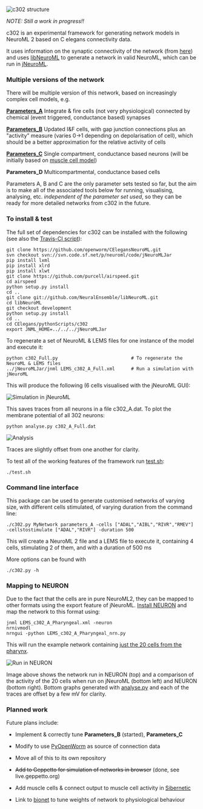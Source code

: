 
![c302 structure](https://raw.githubusercontent.com/openworm/CElegansNeuroML/master/CElegans/pythonScripts/c302/images/c302.png)

*NOTE: Still a work in progress!!* 

c302 is an experimental framework for generating network models in NeuroML 2 based on C elegans connectivity data.

It uses information on the synaptic connectivity of the network (from 
[here](https://github.com/openworm/CElegansNeuroML/blob/master/CElegansNeuronTables.xls)) and uses 
[libNeuroML](https://github.com/NeuralEnsemble/libNeuroML) to generate 
a network in valid NeuroML, which can be run in [jNeuroML](https://github.com/NeuroML/jNeuroML).


### Multiple versions of the network

There will be multiple version of this network, based on increasingly complex cell models, e.g.

**[Parameters_A](https://github.com/openworm/CElegansNeuroML/blob/master/CElegans/pythonScripts/c302/parameters_A.py)** Integrate & fire cells (not very physiological) connected by chemical (event triggered, conductance based) synapses

**[Parameters_B](https://github.com/openworm/CElegansNeuroML/blob/master/CElegans/pythonScripts/c302/parameters_B.py)** Updated I&F cells, with gap junction connections plus an "activity" measure (varies 0->1 depending on depolarisation of cell), which should be a better approximation for the relative activity of cells

**[Parameters_C](https://github.com/openworm/CElegansNeuroML/blob/master/CElegans/pythonScripts/c302/parameters_C.py)** Single compartment, conductance based neurons (will be initially based on [muscle cell model](https://github.com/openworm/muscle_model))

**Parameters_D** Multicompartmental, conductance based cells 

Parameters A, B and C are the only parameter sets tested so far, but the aim is to make all of the associated tools below for running, visualising, analysing, etc. *independent of the parameter set used*, so they can be ready for more detailed networks from c302 in the future. 

### To install & test

The full set of dependencies for c302 can be installed with the following (see also the [Travis-CI script](https://github.com/openworm/CElegansNeuroML/blob/master/.travis.yml)):

    git clone https://github.com/openworm/CElegansNeuroML.git
    svn checkout svn://svn.code.sf.net/p/neuroml/code/jNeuroMLJar
    pip install lxml
    pip install xlrd
    pip install xlwt
    git clone https://github.com/purcell/airspeed.git
    cd airspeed
    python setup.py install
    cd ..
    git clone git://github.com/NeuralEnsemble/libNeuroML.git
    cd libNeuroML
    git checkout development
    python setup.py install
    cd ..
    cd CElegans/pythonScripts/c302
    export JNML_HOME=../../../jNeuroMLJar

To regenerate a set of NeuroML & LEMS files for one instance of the model and execute it:

    python c302_Full.py                           # To regenerate the NeuroML & LEMS files
    ../jNeuroMLJar/jnml LEMS_c302_A_Full.xml      # Run a simulation with jNeuroML
    
This will produce the following (6 cells visualised with the jNeuroML GUI):

![Simulation in jNeuroML](https://raw.githubusercontent.com/openworm/CElegansNeuroML/master/CElegans/pythonScripts/c302/images/LEMS.png)

This saves traces from all neurons in a file c302_A.dat. To plot the membrane potential of all 302 neurons:

    python analyse.py c302_A_Full.dat
    
![Analysis](https://raw.githubusercontent.com/openworm/CElegansNeuroML/master/CElegans/pythonScripts/c302/images/analyse.png)
    
    
Traces are slightly offset from one another for clarity.

To test all of the working features of the framework run [test.sh](https://raw.githubusercontent.com/openworm/CElegansNeuroML/master/CElegans/pythonScripts/c302/test.sh):

    ./test.sh
    
### Command line interface

This package can be used to generate customised networks of varying size, with different cells stimulated, of varying duration from the command line:

    ./c302.py MyNetwork parameters_A -cells ["ADAL","AIBL","RIVR","RMEV"] -cellstostimulate ["ADAL","RIVR"] -duration 500
    
This will create a NeuroML 2 file and a LEMS file to execute it, containing 4 cells, stimulating 2 of them, and with a duration of 500 ms

More options can be found with 

    ./c302.py -h
    
### Mapping to NEURON

Due to the fact that the cells are in pure NeuroML2, they can be mapped to other formats using the export feature of jNeuroML. [Install NEURON](http://www.neuron.yale.edu/neuron/download) and map the network to this format using:

    jnml LEMS_c302_A_Pharyngeal.xml -neuron
    nrnivmodl
    nrngui -python LEMS_c302_A_Pharyngeal_nrn.py
    
This will run the example network containing [just the 20 cells from the pharynx](https://github.com/openworm/CElegansNeuroML/blob/master/CElegans/pythonScripts/c302/c302_A_Pharyngeal.py). 

![Run in NEURON](https://raw.githubusercontent.com/openworm/CElegansNeuroML/master/CElegans/pythonScripts/c302/images/Neuron.png)

Image above shows the network run in NEURON (top) and a comparison of the activity of the 20 cells when run on jNeuroML 
(bottom left) and NEURON (bottom right). Bottom graphs generated with [analyse.py](https://github.com/openworm/CElegansNeuroML/blob/master/CElegans/pythonScripts/c302/analyse.py) and each of the traces are offset by a few mV for clarity.

### Planned work

Future plans include:

- Implement & correctly tune **Parameters_B** (started), **Parameters_C**

- Modify to use [PyOpenWorm](https://github.com/openworm/PyOpenWorm) as source of connection data

- Move all of this to its own repository

- ~~Add to Geppetto for simulation of networks in browser~~ (done, see live.geppetto.org)

- Add muscle cells & connect output to muscle cell activity in [Sibernetic](http://openworm.github.io/Smoothed-Particle-Hydrodynamics/)

- Link to [bionet](https://github.com/portegys/bionet) to tune weights of network to physiological behaviour


